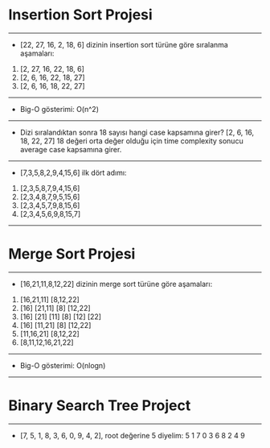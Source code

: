 # Insertion Sort Projesi
---
- [22, 27, 16, 2, 18, 6] dizinin insertion sort türüne göre sıralanma aşamaları:
1. [2, 27, 16, 22, 18, 6]
2. [2, 6, 16, 22, 18, 27]
3. [2, 6, 16, 18, 22, 27]
---
- Big-O gösterimi:
O(n^2)
---
- Dizi sıralandıktan sonra 18 sayısı hangi case kapsamına girer?
[2, 6, 16, 18, 22, 27] 18 değeri orta değer olduğu için time complexity sonucu average case kapsamına girer.
---
- [7,3,5,8,2,9,4,15,6] ilk dört adımı:
1. [2,3,5,8,7,9,4,15,6]
2. [2,3,4,8,7,9,5,15,6]
3. [2,3,4,5,7,9,8,15,6]
4. [2,3,4,5,6,9,8,15,7]
---
# Merge Sort Projesi
---
- [16,21,11,8,12,22] dizinin merge sort türüne göre aşamaları:
1. [16,21,11]  [8,12,22]
2. [16] [21,11]  [8] [12,22]
3. [16] [21] [11]  [8] [12] [22]
4. [16] [11,21]  [8] [12,22]
5. [11,16,21] [8,12,22]
6. [8,11,12,16,21,22]
---
- Big-O gösterimi:
O(nlogn)
---
# Binary Search Tree Project
---
- [7, 5, 1, 8, 3, 6, 0, 9, 4, 2], root değerine 5 diyelim:
                   5
            1             7
         0     3       6     8
             2   4             9


